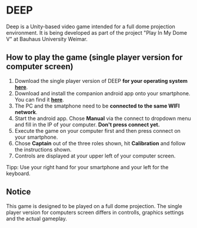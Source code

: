# DEEP
Deep is a Unity-based video game intended for a full dome projection environment. It is being developed as part of the project "Play In My Dome V" at Bauhaus University Weimar.


## How to play the game (single player version for computer screen) 

 1. Download the single player version of DEEP **for your operating system** **[here]()**.
 2. Download and install the companion android app onto your smartphone. You can find it **[here](https://github.com/chillpert/unity-phone-controller/releases/download/2.2.2/unity-phone-controller.apk)**.
 3. The PC and the smatphone need to be **connected to the same WIFI network**.
 4. Start the android app. Chose **Manual** via the connect to dropdown menu and fill in the IP of your computer. **Don't press connect yet.**
 5.  Execute the game on your computer first and then press connect on your smartphone.
 6. Chose **Captain** out of the three roles shown, hit **Calibration** and follow the instructions shown.
 8. Controls are displayed at your upper left of your computer screen.

Tipp: Use your right hand for your smartphone and your left for the keyboard. 


## Notice
This game is designed to be played on a full dome projection. The single player version for computers screen differs in controlls, graphics settings and the actual gameplay.
